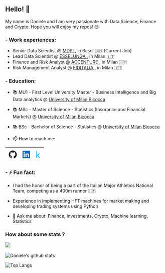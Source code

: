 ## Hello! 👋

My name is Daniele and I am very passionate with Data Science, Finance and Crypto.
Hope you will enjoy my repos! 😊

### - Work experiences:
- Senior Data Scientist @ <a href="https://www.mdpi.com/"> MDPI </a>, in Basel 🇨🇭 (Current Job)
- Lead Data Scientist @ <a href="https://www.esselunga.it/it-it/homepage.html"> ESSELUNGA </a>, in Milan 🇮🇹
- Finance and Risk Analyst @ <a href="https://www.accenture.com/us-en"> ACCENTURE </a>, in Milan 🇮🇹
- Risk Management Analyst @ <a href="https://www.fiditalia.it/"> FIDITALIA </a>, in Milan 🇮🇹

### - Education:
- 📚 MU1 - First Level University Master - Business Intelligence and Big Data analytics @ <a href="https://www.unimib.it/"> University of Milan Bicocca</a>
- 📚 MSc - Master of Science - Statistics (Insurance and Financial Markets) @ <a href="https://www.unimib.it/"> University of Milan Bicocca</a>
- 📚 BSc - Bachelor of Science - Statistics @ <a href="https://www.unimib.it/"> University of Milan Bicocca</a>

- 📫 How to reach me:

| [<img src="https://github.com/DanieleRaimondi/danieleraimondi/blob/f02a7427213cbd61d9a04e9df84c060bf7130103/github.png" alt="github logo" width="34">](https://github.com/danieleraimondi) | [<img src="https://github.com/DanieleRaimondi/danieleraimondi/blob/f02a7427213cbd61d9a04e9df84c060bf7130103/linkedin.jpeg" alt="linkedin logo" width="24">](https://it.linkedin.com/in/danieleraimondi92) | [<img src="https://github.com/DanieleRaimondi/danieleraimondi/blob/f02a7427213cbd61d9a04e9df84c060bf7130103/kaggle.png" alt="kaggle logo" width="24">](https://www.kaggle.com/danieleraimondi) | 
|---|---|---|

### - ⚡ Fun fact:
- I had the honor of being a part of the Italian Major Athletics National Team, competing as a 400m runner 🇮🇹
- Experience in implementing HFT machines for market making and developing trading systems using Python
  
- 💬 Ask me about: Finance, Investments, Crypto, Machine learning, Statistics
  
### How about some stats ?
[![](https://visitcount.itsvg.in/api?id=4hundreds&label=Profile%20Views&color=6&icon=2&pretty=false)](https://visitcount.itsvg.in)

![Daniele's github stats](https://github-readme-stats.vercel.app/api?username=DanieleRaimondi&show_icons=true)

![Top Langs](https://github-readme-stats.vercel.app/api/top-langs/?username=DanieleRaimondi&layout=compact)

